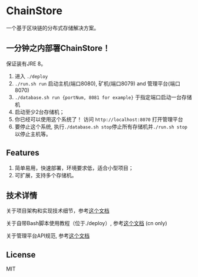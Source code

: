 # ChainStore

一个基于区块链的分布式存储解决方案。

## 一分钟之内部署ChainStore！

保证装有JRE 8。

1. 进入 `./deploy`
2. `./run.sh run` 启动主机(端口8080), 矿机(端口8079) and 管理平台(端口8070)
3. `./database.sh run {portNum, 8081 for example}` 于指定端口启动一台存储机
4. 启动至少2台存储机；
5. 你已经可以使用这个系统了！ 访问 `http://localhost:8070` 打开管理平台
6. 要停止这个系统, 执行`./database.sh stop`停止所有存储机并`./run.sh stop`以停止主机等。

## Features

1. 简单易用，快速部署，环境要求低，适合小型项目；
2. 可扩展，支持多个存储机。

## 技术详情

关于项目架构和实现技术细节，参考[这个文档](./doc/doc.md)

关于自带Bash脚本使用教程（位于./deploy）, 参考[这个文档](./ShellScriptsInstruction.md) (cn only)

关于管理平台API规范, 参考[这个文档](./WebService/README.md)

## License

MIT
